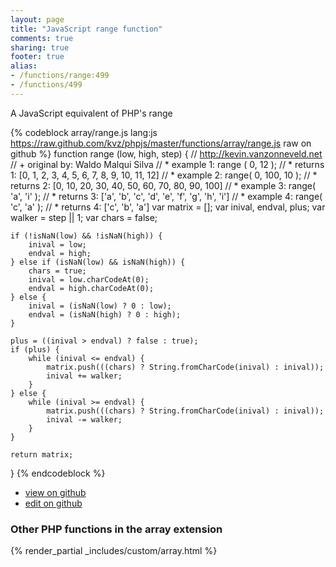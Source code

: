 ```yaml
---
layout: page
title: "JavaScript range function"
comments: true
sharing: true
footer: true
alias:
- /functions/range:499
- /functions/499
---
```

<!-- Generated by Rakefile:build -->
A JavaScript equivalent of PHP's range

{% codeblock array/range.js lang:js https://raw.github.com/kvz/phpjs/master/functions/array/range.js raw on github %}
function range (low, high, step) {
    // http://kevin.vanzonneveld.net
    // +   original by: Waldo Malqui Silva
    // *     example 1: range ( 0, 12 );
    // *     returns 1: [0, 1, 2, 3, 4, 5, 6, 7, 8, 9, 10, 11, 12]
    // *     example 2: range( 0, 100, 10 );
    // *     returns 2: [0, 10, 20, 30, 40, 50, 60, 70, 80, 90, 100]
    // *     example 3: range( 'a', 'i' );
    // *     returns 3: ['a', 'b', 'c', 'd', 'e', 'f', 'g', 'h', 'i']
    // *     example 4: range( 'c', 'a' );
    // *     returns 4: ['c', 'b', 'a']
    var matrix = [];
    var inival, endval, plus;
    var walker = step || 1;
    var chars = false;

    if (!isNaN(low) && !isNaN(high)) {
        inival = low;
        endval = high;
    } else if (isNaN(low) && isNaN(high)) {
        chars = true;
        inival = low.charCodeAt(0);
        endval = high.charCodeAt(0);
    } else {
        inival = (isNaN(low) ? 0 : low);
        endval = (isNaN(high) ? 0 : high);
    }

    plus = ((inival > endval) ? false : true);
    if (plus) {
        while (inival <= endval) {
            matrix.push(((chars) ? String.fromCharCode(inival) : inival));
            inival += walker;
        }
    } else {
        while (inival >= endval) {
            matrix.push(((chars) ? String.fromCharCode(inival) : inival));
            inival -= walker;
        }
    }

    return matrix;
}
{% endcodeblock %}

 - [view on github](https://github.com/kvz/phpjs/blob/master/functions/array/range.js)
 - [edit on github](https://github.com/kvz/phpjs/edit/master/functions/array/range.js)

### Other PHP functions in the array extension
{% render_partial _includes/custom/array.html %}

